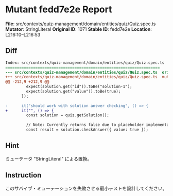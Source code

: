 # Mutant fedd7e2e Report

**File**: src/contexts/quiz-management/domain/entities/quiz/Quiz.spec.ts
**Mutator**: StringLiteral
**Original ID**: 1071
**Stable ID**: fedd7e2e
**Location**: L216:10–L216:53

## Diff

```diff
Index: src/contexts/quiz-management/domain/entities/quiz/Quiz.spec.ts
===================================================================
--- src/contexts/quiz-management/domain/entities/quiz/Quiz.spec.ts	original
+++ src/contexts/quiz-management/domain/entities/quiz/Quiz.spec.ts	mutated #1071
@@ -212,9 +212,9 @@
         expect(solution.get("id")).toBe("solution-1");
         expect(solution.get("value")).toBe(true);
       });
 
-      it("should work with solution answer checking", () => {
+      it("", () => {
         const solution = quiz.getSolution();
 
         // Note: Currently returns false due to placeholder implementation
         const result = solution.checkAnswer({ value: true });
```

## Hint

ミューテータ "StringLiteral" による置換。

## Instruction

このサバイブ・ミューテーションを失敗させる最小テストを設計してください。

